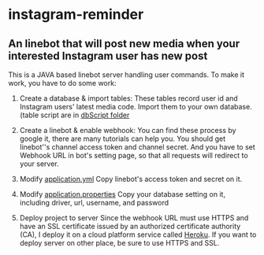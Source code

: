 # instagram-reminder
An linebot that will post new media when your interested Instagram user has new post
--------------------------------------------------------------------------------------

This is a JAVA based linebot server handling user commands.
To make it work, you have to do some work:

1. Create a database & import tables:
  These tables record user id and Instagram users' latest media code.
  Import them to your own database.  (table script are in [dbScript folder](./src/main/webapp/dbScript)

2. Create a linebot & enable webhook: 
  You can find these process by google it, there are many tutorials can help you.
  You should get linebot''s channel access token and channel secret. 
  And you have to set Webhook URL in bot's setting page, so that all requests will redirect to your server. 

3. Modify [application.yml](./src/main/resources/application.yml)
  Copy linebot's access token and secret on it.

4. Modify [application.properties](./src/main/resources/application.properties)
  Copy your database setting on it, including driver, url, username, and password
  
5. Deploy project to server
  Since the webhook URL must use HTTPS and have an SSL certificate issued by an authorized certificate authority (CA), 
  I deploy it on a cloud platform service called [Heroku](https://www.heroku.com/).
  If you want to deploy server on other place, be sure to use HTTPS and SSL.
  
